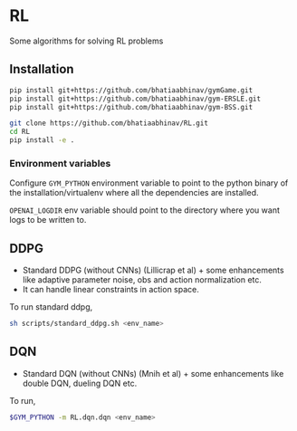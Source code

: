 # RL

Some algorithms for solving RL problems

## Installation

```sh
pip install git+https://github.com/bhatiaabhinav/gymGame.git
pip install git+https://github.com/bhatiaabhinav/gym-ERSLE.git
pip install git+https://github.com/bhatiaabhinav/gym-BSS.git

git clone https://github.com/bhatiaabhinav/RL.git
cd RL
pip install -e .
```

### Environment variables
Configure `GYM_PYTHON` environment variable to point to the python binary of the installation/virtualenv where all the dependencies are installed.

`OPENAI_LOGDIR` env variable should point to the directory where you want logs to be written to.

## DDPG

- Standard DDPG (without CNNs) (Lillicrap et al) + some enhancements like adaptive parameter noise, obs and action normalization etc.
- It can handle linear constraints in action space.


To run standard ddpg,
```bash
sh scripts/standard_ddpg.sh <env_name>
```

## DQN

- Standard DQN (without CNNs) (Mnih et al) + some enhancements like double DQN, dueling DQN etc.

To run,
```bash
$GYM_PYTHON -m RL.dqn.dqn <env_name>
```
